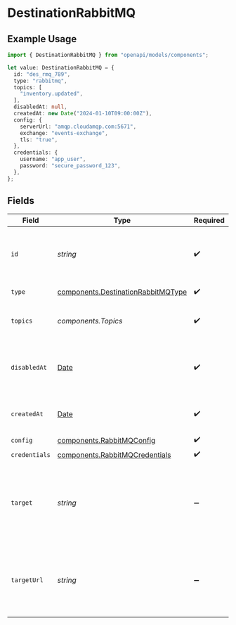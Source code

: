 # DestinationRabbitMQ

## Example Usage

```typescript
import { DestinationRabbitMQ } from "openapi/models/components";

let value: DestinationRabbitMQ = {
  id: "des_rmq_789",
  type: "rabbitmq",
  topics: [
    "inventory.updated",
  ],
  disabledAt: null,
  createdAt: new Date("2024-01-10T09:00:00Z"),
  config: {
    serverUrl: "amqp.cloudamqp.com:5671",
    exchange: "events-exchange",
    tls: "true",
  },
  credentials: {
    username: "app_user",
    password: "secure_password_123",
  },
};
```

## Fields

| Field                                                                                         | Type                                                                                          | Required                                                                                      | Description                                                                                   | Example                                                                                       |
| --------------------------------------------------------------------------------------------- | --------------------------------------------------------------------------------------------- | --------------------------------------------------------------------------------------------- | --------------------------------------------------------------------------------------------- | --------------------------------------------------------------------------------------------- |
| `id`                                                                                          | *string*                                                                                      | :heavy_check_mark:                                                                            | Control plane generated ID or user provided ID for the destination.                           | des_12345                                                                                     |
| `type`                                                                                        | [components.DestinationRabbitMQType](../../models/components/destinationrabbitmqtype.md)      | :heavy_check_mark:                                                                            | Type of the destination.                                                                      | rabbitmq                                                                                      |
| `topics`                                                                                      | *components.Topics*                                                                           | :heavy_check_mark:                                                                            | "*" or an array of enabled topics.                                                            | *                                                                                             |
| `disabledAt`                                                                                  | [Date](https://developer.mozilla.org/en-US/docs/Web/JavaScript/Reference/Global_Objects/Date) | :heavy_check_mark:                                                                            | ISO Date when the destination was disabled, or null if enabled.                               | <nil>                                                                                         |
| `createdAt`                                                                                   | [Date](https://developer.mozilla.org/en-US/docs/Web/JavaScript/Reference/Global_Objects/Date) | :heavy_check_mark:                                                                            | ISO Date when the destination was created.                                                    | 2024-01-01T00:00:00Z                                                                          |
| `config`                                                                                      | [components.RabbitMQConfig](../../models/components/rabbitmqconfig.md)                        | :heavy_check_mark:                                                                            | N/A                                                                                           |                                                                                               |
| `credentials`                                                                                 | [components.RabbitMQCredentials](../../models/components/rabbitmqcredentials.md)              | :heavy_check_mark:                                                                            | N/A                                                                                           |                                                                                               |
| `target`                                                                                      | *string*                                                                                      | :heavy_minus_sign:                                                                            | A human-readable representation of the destination target (RabbitMQ exchange). Read-only.     | events-exchange                                                                               |
| `targetUrl`                                                                                   | *string*                                                                                      | :heavy_minus_sign:                                                                            | A URL link to the destination target (not applicable for RabbitMQ exchange). Read-only.       | <nil>                                                                                         |